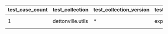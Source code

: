| test_case_count | test_collection | test_collection_version | test_component | test_date | test_failed | test_details_link |
| --- | --- | --- | --- | --- | --- | --- |
| 1 | dettonville.utils | * | export_dicts | 2025-07-02T12:45:53Z | False | [test details](./export_dicts/test.results/test-results.md) |
